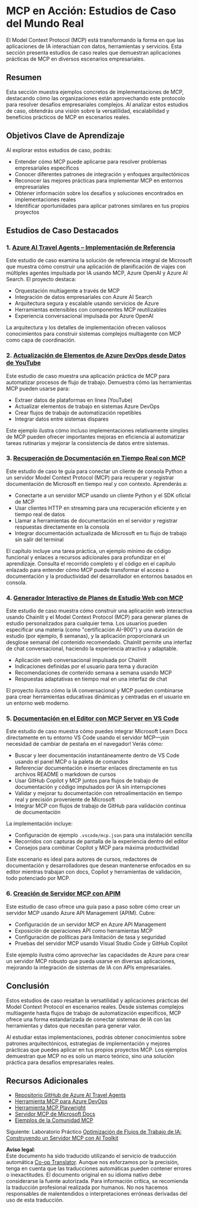 <!--
CO_OP_TRANSLATOR_METADATA:
{
  "original_hash": "873741da08dd6537858d5e14c3a386e1",
  "translation_date": "2025-07-14T05:40:14+00:00",
  "source_file": "09-CaseStudy/README.md",
  "language_code": "es"
}
-->
# MCP en Acción: Estudios de Caso del Mundo Real

El Model Context Protocol (MCP) está transformando la forma en que las aplicaciones de IA interactúan con datos, herramientas y servicios. Esta sección presenta estudios de caso reales que demuestran aplicaciones prácticas de MCP en diversos escenarios empresariales.

## Resumen

Esta sección muestra ejemplos concretos de implementaciones de MCP, destacando cómo las organizaciones están aprovechando este protocolo para resolver desafíos empresariales complejos. Al analizar estos estudios de caso, obtendrás una visión sobre la versatilidad, escalabilidad y beneficios prácticos de MCP en escenarios reales.

## Objetivos Clave de Aprendizaje

Al explorar estos estudios de caso, podrás:

- Entender cómo MCP puede aplicarse para resolver problemas empresariales específicos
- Conocer diferentes patrones de integración y enfoques arquitectónicos
- Reconocer las mejores prácticas para implementar MCP en entornos empresariales
- Obtener información sobre los desafíos y soluciones encontrados en implementaciones reales
- Identificar oportunidades para aplicar patrones similares en tus propios proyectos

## Estudios de Caso Destacados

### 1. [Azure AI Travel Agents – Implementación de Referencia](./travelagentsample.md)

Este estudio de caso examina la solución de referencia integral de Microsoft que muestra cómo construir una aplicación de planificación de viajes con múltiples agentes impulsada por IA usando MCP, Azure OpenAI y Azure AI Search. El proyecto destaca:

- Orquestación multiagente a través de MCP
- Integración de datos empresariales con Azure AI Search
- Arquitectura segura y escalable usando servicios de Azure
- Herramientas extensibles con componentes MCP reutilizables
- Experiencia conversacional impulsada por Azure OpenAI

La arquitectura y los detalles de implementación ofrecen valiosos conocimientos para construir sistemas complejos multiagente con MCP como capa de coordinación.

### 2. [Actualización de Elementos de Azure DevOps desde Datos de YouTube](./UpdateADOItemsFromYT.md)

Este estudio de caso muestra una aplicación práctica de MCP para automatizar procesos de flujo de trabajo. Demuestra cómo las herramientas MCP pueden usarse para:

- Extraer datos de plataformas en línea (YouTube)
- Actualizar elementos de trabajo en sistemas Azure DevOps
- Crear flujos de trabajo de automatización repetibles
- Integrar datos entre sistemas dispares

Este ejemplo ilustra cómo incluso implementaciones relativamente simples de MCP pueden ofrecer importantes mejoras en eficiencia al automatizar tareas rutinarias y mejorar la consistencia de datos entre sistemas.

### 3. [Recuperación de Documentación en Tiempo Real con MCP](./docs-mcp/README.md)

Este estudio de caso te guía para conectar un cliente de consola Python a un servidor Model Context Protocol (MCP) para recuperar y registrar documentación de Microsoft en tiempo real y con contexto. Aprenderás a:

- Conectarte a un servidor MCP usando un cliente Python y el SDK oficial de MCP
- Usar clientes HTTP en streaming para una recuperación eficiente y en tiempo real de datos
- Llamar a herramientas de documentación en el servidor y registrar respuestas directamente en la consola
- Integrar documentación actualizada de Microsoft en tu flujo de trabajo sin salir del terminal

El capítulo incluye una tarea práctica, un ejemplo mínimo de código funcional y enlaces a recursos adicionales para profundizar en el aprendizaje. Consulta el recorrido completo y el código en el capítulo enlazado para entender cómo MCP puede transformar el acceso a documentación y la productividad del desarrollador en entornos basados en consola.

### 4. [Generador Interactivo de Planes de Estudio Web con MCP](./docs-mcp/README.md)

Este estudio de caso muestra cómo construir una aplicación web interactiva usando Chainlit y el Model Context Protocol (MCP) para generar planes de estudio personalizados para cualquier tema. Los usuarios pueden especificar una materia (como "certificación AI-900") y una duración de estudio (por ejemplo, 8 semanas), y la aplicación proporcionará un desglose semanal del contenido recomendado. Chainlit permite una interfaz de chat conversacional, haciendo la experiencia atractiva y adaptable.

- Aplicación web conversacional impulsada por Chainlit
- Indicaciones definidas por el usuario para tema y duración
- Recomendaciones de contenido semana a semana usando MCP
- Respuestas adaptativas en tiempo real en una interfaz de chat

El proyecto ilustra cómo la IA conversacional y MCP pueden combinarse para crear herramientas educativas dinámicas y centradas en el usuario en un entorno web moderno.

### 5. [Documentación en el Editor con MCP Server en VS Code](./docs-mcp/README.md)

Este estudio de caso muestra cómo puedes integrar Microsoft Learn Docs directamente en tu entorno VS Code usando el servidor MCP—¡sin necesidad de cambiar de pestaña en el navegador! Verás cómo:

- Buscar y leer documentación instantáneamente dentro de VS Code usando el panel MCP o la paleta de comandos
- Referenciar documentación e insertar enlaces directamente en tus archivos README o markdown de cursos
- Usar GitHub Copilot y MCP juntos para flujos de trabajo de documentación y código impulsados por IA sin interrupciones
- Validar y mejorar tu documentación con retroalimentación en tiempo real y precisión proveniente de Microsoft
- Integrar MCP con flujos de trabajo de GitHub para validación continua de documentación

La implementación incluye:
- Configuración de ejemplo `.vscode/mcp.json` para una instalación sencilla
- Recorridos con capturas de pantalla de la experiencia dentro del editor
- Consejos para combinar Copilot y MCP para máxima productividad

Este escenario es ideal para autores de cursos, redactores de documentación y desarrolladores que desean mantenerse enfocados en su editor mientras trabajan con docs, Copilot y herramientas de validación, todo potenciado por MCP.

### 6. [Creación de Servidor MCP con APIM](./apimsample.md)

Este estudio de caso ofrece una guía paso a paso sobre cómo crear un servidor MCP usando Azure API Management (APIM). Cubre:

- Configuración de un servidor MCP en Azure API Management
- Exposición de operaciones API como herramientas MCP
- Configuración de políticas para limitación de tasa y seguridad
- Pruebas del servidor MCP usando Visual Studio Code y GitHub Copilot

Este ejemplo ilustra cómo aprovechar las capacidades de Azure para crear un servidor MCP robusto que pueda usarse en diversas aplicaciones, mejorando la integración de sistemas de IA con APIs empresariales.

## Conclusión

Estos estudios de caso resaltan la versatilidad y aplicaciones prácticas del Model Context Protocol en escenarios reales. Desde sistemas complejos multiagente hasta flujos de trabajo de automatización específicos, MCP ofrece una forma estandarizada de conectar sistemas de IA con las herramientas y datos que necesitan para generar valor.

Al estudiar estas implementaciones, podrás obtener conocimientos sobre patrones arquitectónicos, estrategias de implementación y mejores prácticas que puedes aplicar en tus propios proyectos MCP. Los ejemplos demuestran que MCP no es solo un marco teórico, sino una solución práctica para desafíos empresariales reales.

## Recursos Adicionales

- [Repositorio GitHub de Azure AI Travel Agents](https://github.com/Azure-Samples/azure-ai-travel-agents)
- [Herramienta MCP para Azure DevOps](https://github.com/microsoft/azure-devops-mcp)
- [Herramienta MCP Playwright](https://github.com/microsoft/playwright-mcp)
- [Servidor MCP de Microsoft Docs](https://github.com/MicrosoftDocs/mcp)
- [Ejemplos de la Comunidad MCP](https://github.com/microsoft/mcp)

Siguiente: Laboratorio Práctico [Optimización de Flujos de Trabajo de IA: Construyendo un Servidor MCP con AI Toolkit](../10-StreamliningAIWorkflowsBuildingAnMCPServerWithAIToolkit/README.md)

**Aviso legal**:  
Este documento ha sido traducido utilizando el servicio de traducción automática [Co-op Translator](https://github.com/Azure/co-op-translator). Aunque nos esforzamos por la precisión, tenga en cuenta que las traducciones automáticas pueden contener errores o inexactitudes. El documento original en su idioma nativo debe considerarse la fuente autorizada. Para información crítica, se recomienda la traducción profesional realizada por humanos. No nos hacemos responsables de malentendidos o interpretaciones erróneas derivadas del uso de esta traducción.